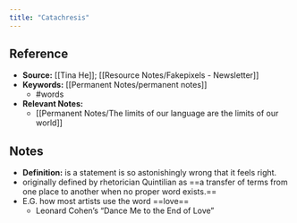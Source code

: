 ```yaml
---
title: "Catachresis"
---
```

## Reference
- **Source:** [[Tina He]]; [[Resource Notes/Fakepixels - Newsletter]]
- **Keywords:** [[Permanent Notes/permanent notes]]
	- #words 
- **Relevant Notes:**
	- [[Permanent Notes/The limits of our language are the limits of our world]]
## Notes
- **Definition:** is a statement is so astonishingly wrong that it feels right.
-  originally defined by rhetorician Quintilian as ==a transfer of terms from one place to another when no proper word exists.==
-  E.G. how most artists use the word ==love==
	-  Leonard Cohen’s “Dance Me to the End of Love”